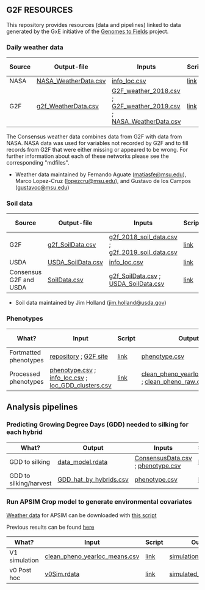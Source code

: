 ## G2F RESOURCES


This repository provides resources (data and pipelines) linked to data generated by the GxE initiative of the [Genomes to Fields](https://www.genomes2fields.org/) project.

### Daily weather data

|Source |Output-file|Inputs|Script|Data dictionary|
|---------|------|------|------|--------|
| NASA |[NASA_WeatherData.csv](https://github.com/QuantGen/G2F_RESOURCES/blob/main/Data/OutputFiles/NASA_WeatherData.csv)|[info_loc.csv](https://github.com/QuantGen/G2F_RESOURCES/blob/main/Data/OutputFiles/info_loc.csv)|[link](https://github.com/QuantGen/G2F_RESOURCES/blob/main/Rcodes/NASAWeatherData.R)| [link](https://github.com/QuantGen/G2F_RESOURCES/blob/main/mdfiles/NASAWeatherData.md) |
| G2F |  [g2f_WeatherData.csv](https://github.com/QuantGen/G2F_RESOURCES/blob/main/Data/OutputFiles/g2f_WeatherData.csv)  | [G2F_weather_2018.csv](https://github.com/QuantGen/G2F_RESOURCES/blob/main/Data/EnvironmentalCovariates/G2F_weather_2018.csv.zip) ; [G2F_weather_2019.csv](https://github.com/QuantGen/G2F_RESOURCES/blob/main/Data/EnvironmentalCovariates/G2F_weather_2019.csv.zip) ; [NASA_WeatherData.csv](https://github.com/QuantGen/G2F_RESOURCES/blob/main/Data/OutputFiles/NASA_WeatherData.csv) | [link](https://github.com/QuantGen/G2F_RESOURCES/blob/main/Rcodes/g2f_WeatherData.R)  | [link](https://github.com/QuantGen/G2F_RESOURCES/blob/main/mdfiles/g2f_WeatherData.md) |

The Consensus weather data combines data from G2F with data from NASA. NASA data was used for variables not recorded by G2F and to fill records from G2F that were either missing or appeared to be wrong. For further information about each of these networks please see the corresponding "mdfiles".
* Weather data maintained by Fernando Aguate (matiasfe@msu.edu), Marco Lopez-Cruz (lopezcru@msu.edu), and Gustavo de los Campos (gustavoc@msu.edu)

### Soil data

|Source |Output-file|Inputs|Script|Data dictionary|
|---------|------|------|------|--------|
| G2F |[g2f_SoilData.csv](https://github.com/QuantGen/G2F_RESOURCES/blob/main/Data/OutputFiles/g2f_SoilData.csv) | [g2f_2018_soil_data.csv](https://github.com/QuantGen/G2F_RESOURCES/blob/main/Data/Metadata/g2f_2018_soil_data.csv) ; [g2f_2019_soil_data.csv](https://github.com/QuantGen/G2F_RESOURCES/blob/main/Data/Metadata/g2f_2019_soil_data.csv) | [link](https://github.com/QuantGen/G2F_RESOURCES/blob/main/Rcodes/g2f_SoilData.R) | [link](https://github.com/QuantGen/G2F_RESOURCES/blob/main/mdfiles/g2f_soil_data.md) |
| USDA |[USDA_SoilData.csv](https://github.com/QuantGen/G2F_RESOURCES/blob/main/Data/OutputFiles/USDA_SoilData.csv) | [info_loc.csv](https://github.com/QuantGen/G2F_RESOURCES/blob/main/Data/OutputFiles/info_loc.csv) | [link](https://github.com/QuantGen/G2F_RESOURCES/blob/main/Rcodes/SoilDataCode.R) | [link](https://github.com/QuantGen/G2F_RESOURCES/blob/main/mdfiles/soil_data_from_USDA.md) |
| Consensus G2F and USDA | [SoilData.csv](https://github.com/QuantGen/G2F_RESOURCES/blob/main/Data/OutputFiles/SoilData.csv) | [g2f_SoilData.csv](https://github.com/QuantGen/G2F_RESOURCES/blob/main/Data/OutputFiles/g2f_SoilData.csv) ; [USDA_SoilData.csv](https://github.com/QuantGen/G2F_RESOURCES/blob/main/Data/OutputFiles/USDA_SoilData.csv) | [link](https://github.com/QuantGen/G2F_RESOURCES/blob/main/Rcodes/Consensus_SoilData.R) | [link](https://github.com/QuantGen/G2F_RESOURCES/blob/main/mdfiles/Consensus_SoilData.md) | 
* Soil data maintained by Jim Holland (jim.holland@usda.gov)

### Phenotypes

| What? | Input | Script | Output | Data dictionary |
|-------|-------|--------|--------|-----------------|
|Fortmatted phenotypes | [repository](https://github.com/QuantGen/G2F_RESOURCES/tree/main/Data/Phenotypes) ; [G2F site](https://www.genomes2fields.org/resources/) | [link](https://github.com/QuantGen/G2F_RESOURCES/blob/main/Rcodes/Phenotypes.R) | [phenotype.csv](https://github.com/QuantGen/G2F_RESOURCES/blob/main/Data/OutputFiles/phenotypes.csv) | [link](https://github.com/QuantGen/G2F_RESOURCES/blob/main/mdfiles/phenotypes.md) |
|Processed phenotypes | [phenotype.csv](https://github.com/QuantGen/G2F_RESOURCES/blob/main/Data/OutputFiles/phenotypes.csv) ; [info_loc.csv](https://github.com/QuantGen/G2F_RESOURCES/blob/main/Data/OutputFiles/info_loc.csv) ; [loc_GDD_clusters.csv](https://github.com/QuantGen/G2F_RESOURCES/blob/main/Data/loc_GDD_clusters.csv) | [link](https://github.com/QuantGen/G2F_RESOURCES/blob/main/Rcodes/prepare_pheno_data.R) | [clean_pheno_yearloc_means.csv](https://github.com/QuantGen/G2F_RESOURCES/blob/main/Data/OutputFiles/clean_pheno_yearloc_means.csv) ; [clean_pheno_raw.csv](https://github.com/QuantGen/G2F_RESOURCES/blob/main/Data/OutputFiles/clean_pheno_raw.csv) | |

## Analysis pipelines

### Predicting Growing Degree Days (GDD) needed to silking for each hybrid

| What? | Output | Inputs | Script |
|-------|--------|--------|--------|
| GDD to silking | [data_model.rdata](https://github.com/QuantGen/G2F_RESOURCES/blob/main/Data/GDDtoFlowering/data_model.rdata) | [ConsensusData.csv](https://github.com/QuantGen/G2F_RESOURCES/blob/main/Data/OutputFiles/ConsensusData.csv) ; [phenotype.csv](https://github.com/QuantGen/G2F_RESOURCES/blob/main/Data/OutputFiles/phenotypes.csv) | [link](https://github.com/QuantGen/G2F_RESOURCES/blob/main/mdfiles/GDDPredictFlowering.md) |
| GDD to silking/harvest| [GDD_hat_by_hybrids.csv](https://github.com/QuantGen/G2F_RESOURCES/blob/main/Data/OutputFiles/GDD_hat_by_hybrids.csv) | [phenotype.csv](https://github.com/QuantGen/G2F_RESOURCES/blob/main/Data/OutputFiles/phenotypes.csv) | [link](https://github.com/QuantGen/G2F_RESOURCES/blob/main/mdfiles/GDDPredict_MM.md) |

### Run APSIM Crop model to generate environmental covariates

[Weather data](https://github.com/QuantGen/G2F_RESOURCES/blob/main/Data/APSIM_sim/Weather_data.csv) for APSIM can be downloaded with [this script](https://github.com/QuantGen/G2F_RESOURCES/blob/main/Rcodes/APSIM_getWeather.R)

Previous results can be found [here](https://github.com/QuantGen/G2F_RESOURCES/blob/main/mdfiles/APSIM_sim_old.md)

| What? | Input | Script | Output | Description |
|-------|-------|--------|--------|-------------|
|   V1 simulation   | [clean_pheno_yearloc_means.csv](https://github.com/QuantGen/G2F_RESOURCES/blob/main/Data/OutputFiles/clean_pheno_yearloc_means.csv) | [link](https://github.com/QuantGen/G2F_RESOURCES/blob/main/Rcodes/APSIM_codeV1.R) | [simulation_V1.csv](https://github.com/QuantGen/G2F_RESOURCES/blob/main/Data/OutputFiles/simulation_V1.csv) | [link](https://github.com/QuantGen/G2F_RESOURCES/blob/main/mdfiles/APSIM_v0.md) |
| v0 Post hoc  | [v0Sim.rdata](https://github.com/QuantGen/G2F_RESOURCES/blob/main/Data/APSIM_sim/v0Sim.rdata) | [link](https://github.com/QuantGen/G2F_RESOURCES/blob/main/Rcodes/APSIM_v0_posthoc.R) | [simulated_data_v0.csv](https://github.com/QuantGen/G2F_RESOURCES/blob/main/Data/OutputFiles/simulated_data_v0.csv) | [plots](https://github.com/QuantGen/G2F_RESOURCES/blob/main/mdfiles/simulation_plots.md) |

<!-- 
 - [Tools to examine weather data](https://github.com/QuantGen/G2F_RESOURCES/blob/main/ExamineEnvData.md)
       - Consensus data: [wdaily_final.csv](https://github.com/QuantGen/G2F_RESOURCES/blob/main/Data/OutputFiles/wdaily_final.csv)
  - [Calculate growing degree days (GDD) and predict flowering date](https://github.com/QuantGen/G2F_RESOURCES/blob/main/GDDPredictFlowering.md)

 - [Baseline model with lme4]()
 - [Genomic relationships and DNA-derived PCs]()
 - [Genomic Regession using BGLR]()
 - [...]
-->
 
